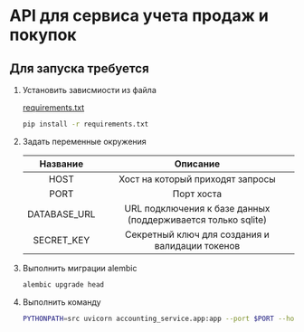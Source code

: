# API для сервиса учета продаж и покупок

<h2>Для запуска требуется</h2>
<ol>
<li>Установить зависмиости из файла 

[requirements.txt](requirements.txt)

```bash
pip install -r requirements.txt
```
</li>
<li>
Задать переменные окружения

| Название | Описание |
|:--------:|:--------:|
|HOST| Хост на который приходят запросы
|PORT| Порт хоста
|DATABASE_URL| URL подключения к базе данных (поддерживается только sqlite)
|SECRET_KEY| Секретный ключ для создания и валидации токенов
</li>

<li>
Выполнить миграции alembic

```bash
alembic upgrade head
```
</li>
<li>
Выполнить команду

```bash
PYTHONPATH=src uvicorn accounting_service.app:app --port $PORT --host $HOST
```
</li>
</ol>